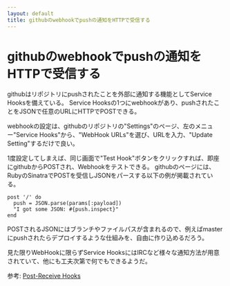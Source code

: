 ```yaml
---
layout: default
title: githubのwebhookでpushの通知をHTTPで受信する
---
```


# githubのwebhookでpushの通知をHTTPで受信する

githubはリポジトリにpushされたことを外部に通知する機能としてService Hooksを備えている。
Service Hooksの1つにwebhookがあり、pushされたことをJSONで任意のURLにHTTPでPOSTできる。

webhookの設定は、githubのリポジトリの"Settings"のページ、左のメニュー"Service Hooks"から、"WebHook URLs"を選び、URLを入力、"Update Setting"するだけで良い。

1度設定してしまえば、同じ画面で"Test Hook"ボタンをクリックすれば、即座にgithubからPOSTされ、Webhookをテストできる。
githubのページには、RubyのSinatraでPOSTを受信しJSONをパースする以下の例が掲載されている。

    post '/' do
      push = JSON.parse(params[:payload])
      "I got some JSON: #{push.inspect}"
    end

POSTされるJSONにはブランチやファイルパスが含まれるので、例えばmasterにpushされたらデプロイするような仕組みを、自由に作り込めるだろう。

見た限りWebHookに限らずService HooksにはIRCなど様々な通知方法が用意されていて、他にも工夫次第で何でもできるようだ。

参考:
[Post-Receive Hooks](https://help.github.com/articles/post-receive-hooks)

